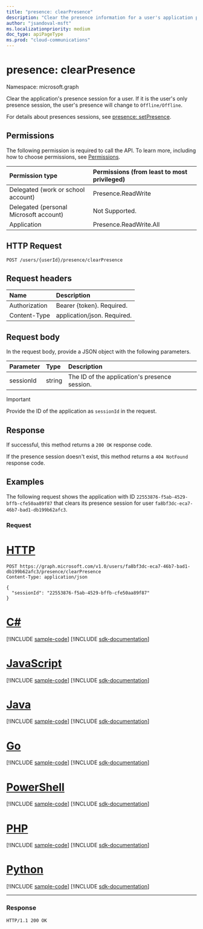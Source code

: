 ```yaml
---
title: "presence: clearPresence"
description: "Clear the presence information for a user's application presence session."
author: "jsandoval-msft"
ms.localizationpriority: medium
doc_type: apiPageType
ms.prod: "cloud-communications"
---
```


# presence: clearPresence

Namespace: microsoft.graph

Clear the application's presence session for a user. If it is the user's only presence session, the user's presence will change to `Offline/Offline`.

For details about presences sessions, see [presence: setPresence](presence-setpresence.md#presence-sessions).

## Permissions
The following permission is required to call the API. To learn more, including how to choose permissions, see [Permissions](/graph/permissions-reference).

| Permission type                        | Permissions (from least to most privileged) |
| :------------------------------------- | :------------------------------------------ |
| Delegated (work or school account)     | Presence.ReadWrite                          |
| Delegated (personal Microsoft account) | Not Supported.                              |
| Application                            | Presence.ReadWrite.All                      |

## HTTP Request
<!-- { "blockType": "ignored" } -->
```http
POST /users/{userId}/presence/clearPresence
```

## Request headers
| Name          | Description                 |
| :------------ | :-------------------------- |
| Authorization | Bearer {token}. Required.   |
| Content-Type  | application/json. Required. |

## Request body

In the request body, provide a JSON object with the following parameters.

| Parameter | Type   | Description                                   |
| :-------- | :----- | :-------------------------------------------- |
| sessionId | string | The ID of the application's presence session. |


> [!IMPORTANT]
> 
> Provide the ID of the application as `sessionId` in the request.

## Response
If successful, this method returns a `200 OK` response code.

If the presence session doesn't exist, this method returns a `404 NotFound` response code.

## Examples
The following request shows the application with ID `22553876-f5ab-4529-bffb-cfe50aa89f87` that clears its presence session for user `fa8bf3dc-eca7-46b7-bad1-db199b62afc3`.

### Request


# [HTTP](#tab/http)
<!-- {
  "blockType": "request",
  "name": "clear--presence"
}-->

```msgraph-interactive
POST https://graph.microsoft.com/v1.0/users/fa8bf3dc-eca7-46b7-bad1-db199b62afc3/presence/clearPresence
Content-Type: application/json

{
  "sessionId": "22553876-f5ab-4529-bffb-cfe50aa89f87"
}
```

# [C#](#tab/csharp)
[!INCLUDE [sample-code](../includes/snippets/csharp/clear--presence-csharp-snippets.md)]
[!INCLUDE [sdk-documentation](../includes/snippets/snippets-sdk-documentation-link.md)]

# [JavaScript](#tab/javascript)
[!INCLUDE [sample-code](../includes/snippets/javascript/clear--presence-javascript-snippets.md)]
[!INCLUDE [sdk-documentation](../includes/snippets/snippets-sdk-documentation-link.md)]

# [Java](#tab/java)
[!INCLUDE [sample-code](../includes/snippets/java/clear--presence-java-snippets.md)]
[!INCLUDE [sdk-documentation](../includes/snippets/snippets-sdk-documentation-link.md)]

# [Go](#tab/go)
[!INCLUDE [sample-code](../includes/snippets/go/clear--presence-go-snippets.md)]
[!INCLUDE [sdk-documentation](../includes/snippets/snippets-sdk-documentation-link.md)]

# [PowerShell](#tab/powershell)
[!INCLUDE [sample-code](../includes/snippets/powershell/clear--presence-powershell-snippets.md)]
[!INCLUDE [sdk-documentation](../includes/snippets/snippets-sdk-documentation-link.md)]

# [PHP](#tab/php)
[!INCLUDE [sample-code](../includes/snippets/php/clear--presence-php-snippets.md)]
[!INCLUDE [sdk-documentation](../includes/snippets/snippets-sdk-documentation-link.md)]

# [Python](#tab/python)
[!INCLUDE [sample-code](../includes/snippets/python/clear--presence-python-snippets.md)]
[!INCLUDE [sdk-documentation](../includes/snippets/snippets-sdk-documentation-link.md)]

---

### Response

<!-- {
  "blockType": "response",
  "truncated": true
} -->
```http
HTTP/1.1 200 OK
```

